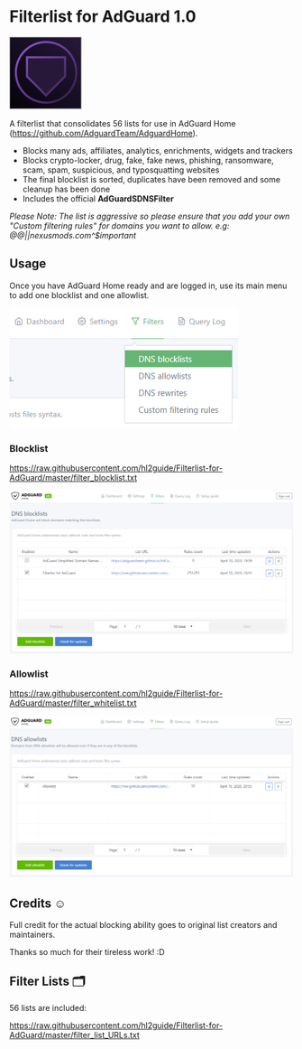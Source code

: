 # Filterlist for AdGuard 1.0

![Logo](https://raw.githubusercontent.com/hl2guide/Filterlist-for-AdGuard/master/Screenshots/Logo_AG.png)

A filterlist that consolidates 56 lists for use in AdGuard Home (https://github.com/AdguardTeam/AdguardHome).

* Blocks many ads, affiliates, analytics, enrichments, widgets and trackers
* Blocks crypto-locker, drug, fake, fake news, phishing, ransomware, scam, spam, suspicious, and typosquatting websites
* The final blocklist is sorted, duplicates have been removed and some cleanup has been done
* Includes the official **AdGuardSDNSFilter**

_Please Note: The list is aggressive so please ensure that you add your own "Custom filtering rules" for domains you want to allow.
e.g: @@||nexusmods.com^$important_

## Usage

Once you have AdGuard Home ready and are logged in, use its main menu to add one blocklist and one allowlist.

![menu](https://raw.githubusercontent.com/hl2guide/Filterlist-for-AdGuard/master/Screenshots/example%20menu.PNG "Menu")

### Blocklist

https://raw.githubusercontent.com/hl2guide/Filterlist-for-AdGuard/master/filter_blocklist.txt

![menu](https://raw.githubusercontent.com/hl2guide/Filterlist-for-AdGuard/master/Screenshots/example%20blocklist.PNG "Blocklist")

### Allowlist

https://raw.githubusercontent.com/hl2guide/Filterlist-for-AdGuard/master/filter_whitelist.txt

![menu](https://raw.githubusercontent.com/hl2guide/Filterlist-for-AdGuard/master/Screenshots/example%20whitelist.PNG "Whitelist")

## Credits ☺️

Full credit for the actual blocking ability goes to original list creators and maintainers.

Thanks so much for their tireless work! :D

## Filter Lists 🗂️

56 lists are included:

<https://raw.githubusercontent.com/hl2guide/Filterlist-for-AdGuard/master/filter_list_URLs.txt>
